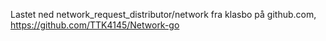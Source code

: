 Lastet ned 
	network_request_distributor/network 		fra klasbo på github.com, https://github.com/TTK4145/Network-go

